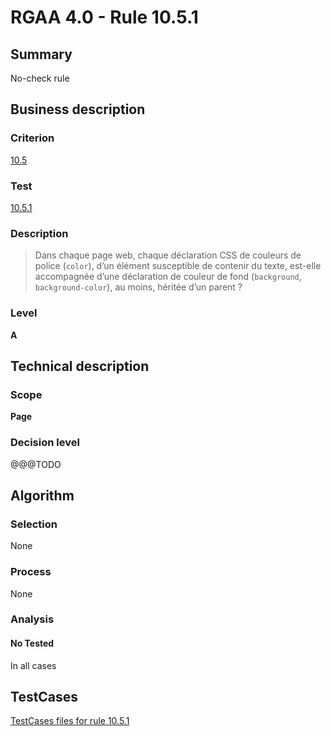 # RGAA 4.0 - Rule 10.5.1

## Summary
No-check rule


## Business description

### Criterion
[10.5](https://www.numerique.gouv.fr/publications/rgaa-accessibilite/methode/criteres/#crit-10-5)

### Test
[10.5.1](https://www.numerique.gouv.fr/publications/rgaa-accessibilite/methode/criteres/#test-10-5-1)

### Description
> Dans chaque page web, chaque déclaration CSS de couleurs de police (`color`), d’un élément susceptible de contenir du texte, est-elle accompagnée d’une déclaration de couleur de fond (`background`, `background-color`), au moins, héritée d’un parent ?

### Level
**A**


## Technical description

### Scope
**Page**

### Decision level
@@@TODO


## Algorithm

### Selection
None

### Process
None

### Analysis

#### No Tested
In all cases


##  TestCases

[TestCases files for rule 10.5.1](https://gitlab.com/asqatasun/Asqatasun/-/tree/v5/rules/rules-rgaa4.0/src/test/resources/testcases/rgaa40//Rgaa40Rule100501/)


